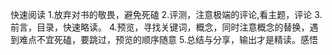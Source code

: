 快速阅读
1.放弃对书的敬畏，避免死磕
2.评测，注意极端的评论,看主题，评论
3.前言，目录，快速略读。
4.预览，寻找关键词，概念，同时注意概念的替换，遇到难点不宜死磕，要跳过，预览的顺序随意
5.总结与分享，输出才是精读。感悟
